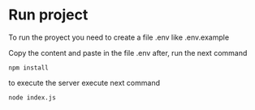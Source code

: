 # Run project

To run the proyect you need to create a file .env like .env.example




Copy the content and paste in the file .env
after, run the next command
```
npm install

```

to execute the server execute next command
```
node index.js
```